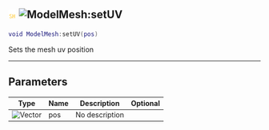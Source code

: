## ![shared](../../.gitbook/assets/shared.png) ![ModelMesh](./readme/modelmesh "mention"):setUV

```lua
void ModelMesh:setUV(pos)
```

Sets the mesh uv position

------
## Parameters

| Type   | Name | Description | Optional |
| ------ | ---- | ----------- | -------: |
| ![Vector](./readme/vector "mention") | pos | No description |  |

